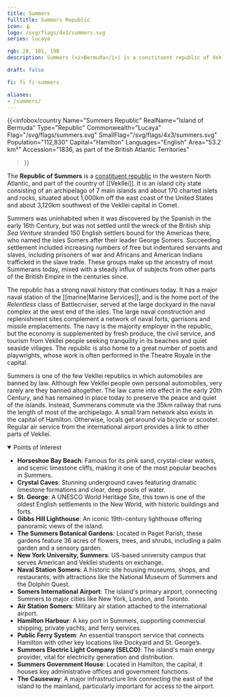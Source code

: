 ```yaml
---
title: Summers
fulltitle: Summers Republic
icon: 🪝
logo: /svg/flags/4x3/summers.svg
series: lucaya

rgb: 28, 101, 198
description: Summers (<i>Bermuda</i>) is a constituent republic of Vekllei located in the north Atlantic Ocean.

draft: false

fi: fi fi-summers

aliases:
- /summers/
---
```

{{<infobox/country
	 Name="Summers Republic"
	 RealName="Island of Bermuda"
	 Type="Republic"
	 Commonwealth="Lucaya"
	 Flag="/svg/flags/summers.svg"
	 SmallFlag="/svg/flags/4x3/summers.svg"
	 Population="112,830"
	 Capital="Hamilton"
	 Languages="English"
	 Area="53.2 km²"
	 Accession="1836, as part of the British Atlantic Territories"
 >}}

The <span class="fi fi-summers"></span> **Republic of Summers** is a [constituent republic](/republics/) in the western North Atlantic, and part of the country of [[Vekllei]]. It is an island city state consisting of an archipelago of 7 main islands and about 170 charted islets and rocks, situated about 1,000km off the east coast of the United States and about 3,120km southwest of the Vekllei capital in Comet.

Summers was uninhabited when it was discovered by the Spanish in the early 16th Century, but was not settled until the wreck of the British ship *Sea Venture* stranded 150 English settlers bound for the Americas there, who named the isles Somers after their leader George Somers. Succeeding settlement included increasing numbers of free but indentured servants and slaves, including prisoners of war and Africans and American Indians trafficked in the slave trade. These groups make up the ancestry of most Summerans today, mixed with a steady influx of subjects from other parts of the British Empire in the centuries since.

The republic has a strong naval history that continues today. It has a major naval station of the [[marine|Marine Services]], and is the home port of the *Relentless* class of Battlecruiser, served at the large dockyard in the naval complex at the west end of the isles. The large naval construction and replenishment sites complement a network of naval forts, garrisons and missile emplacements. The navy is the majority employer in the republic, but the economy is supplemented by fresh produce, the civil service, and tourism from Vekllei people seeking tranquility in its beaches and quiet seaside villages. The republic is also home to a great number of poets and playwrights, whose work is often performed in the Theatre Royale in the capital.

Summers is one of the few Vekllei republics in which automobiles are banned by law. Although few Vekllei people own personal automobiles, very rarely are they banned altogether. The law came into effect in the early 20th Century, and has remained in place today to preserve the peace and quiet of the islands. Instead, Summerans commute via the 35km railway that runs the length of most of the archipelago. A small tram network also exists in the capital of Hamilton. Otherwise, locals get around via bicycle or scooter. Regular air service from the international airport provides a link to other parts of Vekllei.

<details open>
<summary>Points of Interest</summary>

- **Horseshoe Bay Beach**: Famous for its pink sand, crystal-clear waters, and scenic limestone cliffs, making it one of the most popular beaches in Summers.
- **Crystal Caves**: Stunning underground caves featuring dramatic limestone formations and clear, deep pools of water.
- **St. George**: A UNESCO World Heritage Site, this town is one of the oldest English settlements in the New World, with historic buildings and forts.
- **Gibbs Hill Lighthouse**: An iconic 19th-century lighthouse offering panoramic views of the island.
- **The Summers Botanical Gardens**: Located in Paget Parish, these gardens feature 36 acres of flowers, trees, and shrubs, including a palm garden and a sensory garden.
- **New York University, Summers**: US-based university campus that serves American and Vekllei students on exchange.
- **Naval Station Somers**: A historic site housing museums, shops, and restaurants, with attractions like the National Museum of Summers and the Dolphin Quest.
- **Somers International Airport**: The island's primary airport, connecting Summers to major cities like New York, London, and Toronto.
- **Air Station Somers**: Military air station attached to the international airport.
- **Hamilton Harbour**: A key port in Summers, supporting commercial shipping, private yachts, and ferry services.
- **Public Ferry System**: An essential transport service that connects Hamilton with other key locations like Dockyard and St. George’s.
- **Summers Electric Light Company (SELCO)**: The island's main energy provider, vital for electricity generation and distribution.
- **Summers Government House**: Located in Hamilton, the capital, it houses key administrative offices and government functions.
- **The Causeway**: A major infrastructure link connecting the east of the island to the mainland, particularly important for access to the airport.
</details>